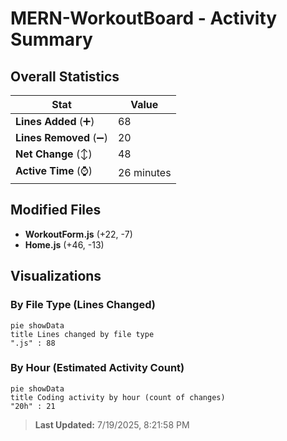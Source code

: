 # MERN-WorkoutBoard - Activity Summary 

## Overall Statistics

| Stat                   | Value                                                             |
| ---------------------- | ----------------------------------------------------------------- |
| **Lines Added** (➕)   | 68                                          |
| **Lines Removed** (➖) | 20                                        |
| **Net Change** (↕)    | 48                |
| **Active Time** (⌚)   | 26 minutes |


## Modified Files
- **WorkoutForm.js** (+22, -7)
- **Home.js** (+46, -13)

## Visualizations

### By File Type (Lines Changed)

```mermaid
pie showData
title Lines changed by file type
".js" : 88
```

### By Hour (Estimated Activity Count)

```mermaid
pie showData
title Coding activity by hour (count of changes)
"20h" : 21
```


> **Last Updated:** 7/19/2025, 8:21:58 PM